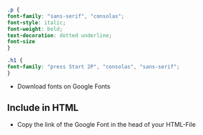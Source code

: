 ```css
.p {
font-family: "sans-serif", "consolas"; 
font-style: italic;
font-weight: bold;
text-decoration: dotted underline;
font-size
}

.h1 {
font-family: "press Start 2P", "consolas", "sans-serif";
}
```

- Download fonts on Google Fonts

## Include in HTML

- Copy the link of the Google Font in the head of your HTML-File